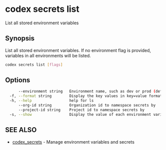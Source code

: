 # codex secrets list

List all stored environment variables

## Synopsis

List all stored environment variables. If no environment flag is provided, variables in all environments will be listed.

```bash
codex secrets list [flags]
```

## Options

```bash
      --environment string   Environment name, such as dev or prod (default "dev")
  -f, --format string        Display the key values in key=value format (default "table")
  -h, --help                 help for ls
      --org-id string        Organization id to namespace secrets by
      --project-id string    Project id to namespace secrets by
  -s, --show                 Display the value of each environment variable (secrets included)
```

## SEE ALSO

* [codex_secrets](./codex_secrets.md)  - Manage environment variables and secrets

